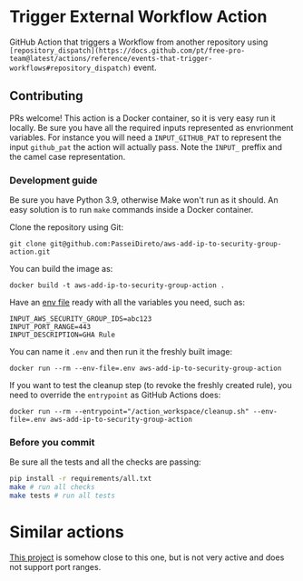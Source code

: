 # Trigger External Workflow Action

GitHub Action that triggers a Workflow from another repository using `[repository_dispatch](https://docs.github.com/pt/free-pro-team@latest/actions/reference/events-that-trigger-workflows#repository_dispatch)` event.

## Contributing

PRs welcome! This action is a Docker container, so it is very easy run it locally. Be sure you have all the required inputs represented as envrionment variables. For instance you will need a `INPUT_GITHUB_PAT` to represent the input `github_pat` the action will actually pass. Note the `INPUT_` preffix and the camel case representation.

### Development guide
Be sure you have Python 3.9, otherwise Make won't run as it should. An easy solution is to run `make` commands inside a Docker container.

Clone the repository using Git:
```shell script
git clone git@github.com:PasseiDireto/aws-add-ip-to-security-group-action.git
```

You can build the image as:

```shell script
docker build -t aws-add-ip-to-security-group-action .
```

Have an [env file](https://docs.docker.com/engine/reference/commandline/run/#set-environment-variables--e---env---env-file) ready with all the variables you need, such as:

```shell script
INPUT_AWS_SECURITY_GROUP_IDS=abc123
INPUT_PORT_RANGE=443
INPUT_DESCRIPTION=GHA Rule

```

You can name it `.env` and then run it the freshly built image:

```shell script
docker run --rm --env-file=.env aws-add-ip-to-security-group-action
```

If you want to test the cleanup step (to revoke the freshly created rule), you need to override the `entrypoint` as GitHub Actions does:

```shell script
docker run --rm --entrypoint="/action_workspace/cleanup.sh" --env-file=.env aws-add-ip-to-security-group-action
```

### Before you commit

Be sure all the tests and all the checks are passing:
```sh
pip install -r requirements/all.txt
make # run all checks
make tests # run all tests

```


# Similar actions

[This project](https://github.com/sohelamin/aws-security-group-add-ip-action) is somehow close to this one, but is not very active and does not support port ranges.
